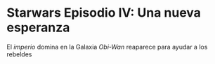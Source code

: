 # Starwars Episodio IV: Una nueva esperanza 

El *imperio* domina en la Galaxia
*Obi-Wan* reaparece para ayudar a los rebeldes
